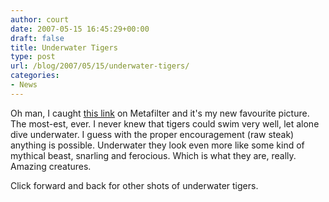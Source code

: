 ```yaml
---
author: court
date: 2007-05-15 16:45:29+00:00
draft: false
title: Underwater Tigers
type: post
url: /blog/2007/05/15/underwater-tigers/
categories:
- News
---
```


Oh man, I caught [this link](http://english.pravda.ru/photo/report/diving_tigers-1817/3/) on Metafilter and it's my new favourite picture. The most-est, ever.  I never knew that tigers could swim very well, let alone dive underwater.  I guess with the proper encouragement (raw steak) anything is possible.  Underwater they look even more like some kind of mythical beast, snarling and ferocious.  Which is what they are, really.  Amazing creatures.

Click forward and back for other shots of underwater tigers.
